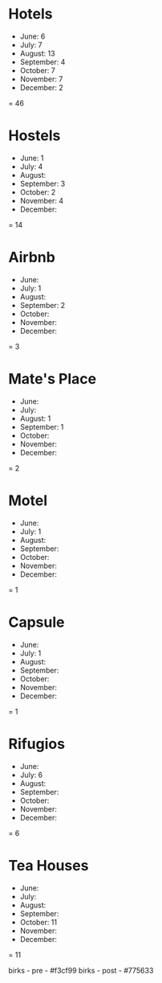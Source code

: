 # Hotels
- June: 6
- July: 7
- August: 13
- September: 4
- October: 7
- November: 7
- December: 2

= 46

# Hostels
- June: 1
- July: 4
- August: 
- September: 3
- October: 2
- November: 4
- December: 

= 14

# Airbnb
- June: 
- July: 1
- August: 
- September: 2
- October: 
- November: 
- December: 

= 3

#  Mate's Place
- June: 
- July: 
- August: 1
- September: 1
- October: 
- November: 
- December: 

= 2

# Motel
- June: 
- July: 1
- August: 
- September: 
- October: 
- November: 
- December: 

= 1

# Capsule 
- June: 
- July: 1
- August: 
- September: 
- October: 
- November: 
- December: 

= 1

# Rifugios
- June:  
- July: 6
- August:   
- September:  
- October:  
- November:  
- December:  

= 6

# Tea Houses
- June:  
- July:  
- August:   
- September:  
- October: 11
- November:  
- December:  

= 11


birks - pre - #f3cf99
birks - post - #775633
